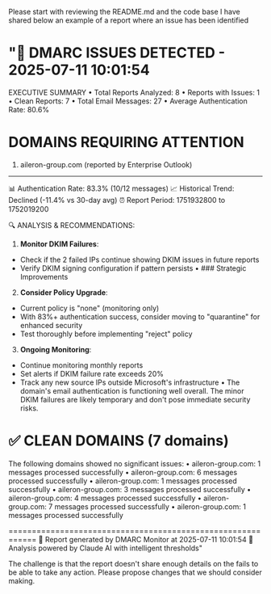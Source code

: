 Please start with reviewing the README.md and the code base
I have shared below an example of a report where an issue has been identified

"🚨 DMARC ISSUES DETECTED - 2025-07-11 10:01:54
============================================================

EXECUTIVE SUMMARY
• Total Reports Analyzed: 8
• Reports with Issues: 1
• Clean Reports: 7
• Total Email Messages: 27
• Average Authentication Rate: 80.6%

DOMAINS REQUIRING ATTENTION
============================================================

1. aileron-group.com (reported by Enterprise Outlook)
--------------------------------------------------
📊 Authentication Rate: 83.3% (10/12 messages)
📈 Historical Trend: Declined (-11.4% vs 30-day avg)
⏰ Report Period: 1751932800 to 1752019200

🔍 ANALYSIS & RECOMMENDATIONS:
  1. **Monitor DKIM Failures**:
  - Check if the 2 failed IPs continue showing DKIM issues in future reports
  - Verify DKIM signing configuration if pattern persists
  • ### Strategic Improvements
  2. **Consider Policy Upgrade**:
  - Current policy is "none" (monitoring only)
  - With 83%+ authentication success, consider moving to "quarantine" for enhanced security
  - Test thoroughly before implementing "reject" policy
  3. **Ongoing Monitoring**:
  - Continue monitoring monthly reports
  - Set alerts if DKIM failure rate exceeds 20%
  - Track any new source IPs outside Microsoft's infrastructure
  • The domain's email authentication is functioning well overall. The minor DKIM failures are likely temporary and don't pose immediate security risks.


✅ CLEAN DOMAINS (7 domains)
============================================================
The following domains showed no significant issues:
• aileron-group.com: 1 messages processed successfully
• aileron-group.com: 6 messages processed successfully
• aileron-group.com: 1 messages processed successfully
• aileron-group.com: 3 messages processed successfully
• aileron-group.com: 4 messages processed successfully
• aileron-group.com: 7 messages processed successfully
• aileron-group.com: 1 messages processed successfully


============================================================
📧 Report generated by DMARC Monitor at 2025-07-11 10:01:54
🤖 Analysis powered by Claude AI with intelligent thresholds"

The challenge is that the report doesn't share enough details on the fails to be able to take any action.
Please propose changes that we should consider making.
